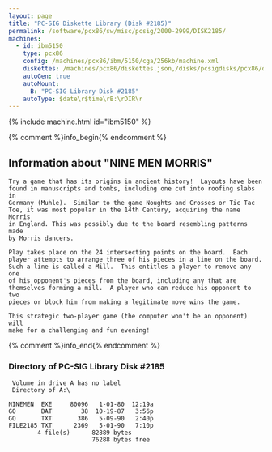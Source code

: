```yaml
---
layout: page
title: "PC-SIG Diskette Library (Disk #2185)"
permalink: /software/pcx86/sw/misc/pcsig/2000-2999/DISK2185/
machines:
  - id: ibm5150
    type: pcx86
    config: /machines/pcx86/ibm/5150/cga/256kb/machine.xml
    diskettes: /machines/pcx86/diskettes.json,/disks/pcsigdisks/pcx86/diskettes.json
    autoGen: true
    autoMount:
      B: "PC-SIG Library Disk #2185"
    autoType: $date\r$time\rB:\rDIR\r
---
```


{% include machine.html id="ibm5150" %}

{% comment %}info_begin{% endcomment %}

## Information about "NINE MEN MORRIS"

    Try a game that has its origins in ancient history!  Layouts have been
    found in manuscripts and tombs, including one cut into roofing slabs in
    Germany (Muhle).  Similar to the game Noughts and Crosses or Tic Tac
    Toe, it was most popular in the 14th Century, acquiring the name Morris
    in England. This was possibly due to the board resembling patterns made
    by Morris dancers.
    
    Play takes place on the 24 intersecting points on the board.  Each
    player attempts to arrange three of his pieces in a line on the board.
    Such a line is called a Mill.  This entitles a player to remove any one
    of his opponent's pieces from the board, including any that are
    themselves forming a mill.  A player who can reduce his opponent to two
    pieces or block him from making a legitimate move wins the game.
    
    This strategic two-player game (the computer won't be an opponent) will
    make for a challenging and fun evening!
{% comment %}info_end{% endcomment %}


### Directory of PC-SIG Library Disk #2185

     Volume in drive A has no label
     Directory of A:\

    NINEMEN  EXE     80096   1-01-80  12:19a
    GO       BAT        38  10-19-87   3:56p
    GO       TXT       386   5-09-90   2:40p
    FILE2185 TXT      2369   5-01-90   7:10p
            4 file(s)      82889 bytes
                           76288 bytes free
